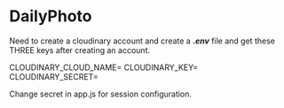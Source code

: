 # DailyPhoto

Need to create a cloudinary account and create a ***.env*** file and get these THREE keys after creating an account.

CLOUDINARY_CLOUD_NAME=
CLOUDINARY_KEY=
CLOUDINARY_SECRET=

Change secret in app.js for session configuration.
